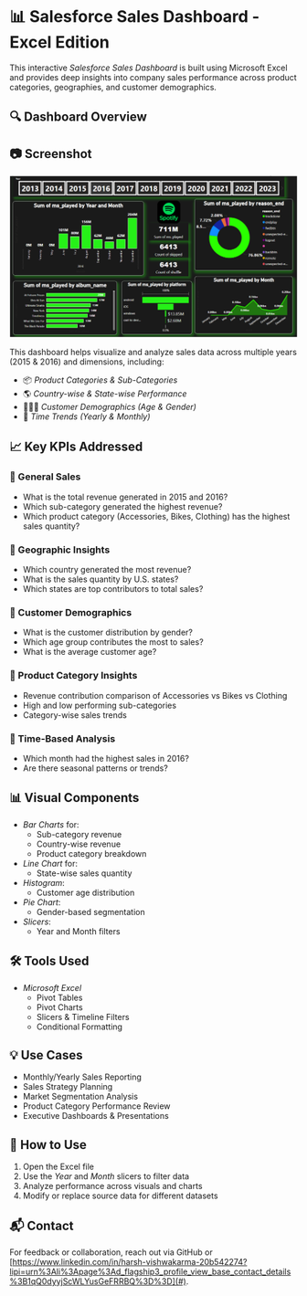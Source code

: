 # 📊 Salesforce Sales Dashboard - Excel Edition

This interactive *Salesforce Sales Dashboard* is built using Microsoft Excel and provides deep insights into company sales performance across product categories, geographies, and customer demographics.


## 🔍 Dashboard Overview

## 📷 Screenshot

![Salesforce Dashboard]( https://github.com/Harsh-analyticx/Spotify-Listening-Analytics-Dashboard-Power-BI-Project/blob/main/Screenshot%202025-06-28%20230637.png)

This dashboard helps visualize and analyze sales data across multiple years (2015 & 2016) and dimensions, including:

- 📦 *Product Categories & Sub-Categories*
- 🌎 *Country-wise & State-wise Performance*
- 🧑‍🤝‍🧑 *Customer Demographics (Age & Gender)*
- 📅 *Time Trends (Yearly & Monthly)*


## 📈 Key KPIs Addressed

### 🔹 General Sales
- What is the total revenue generated in 2015 and 2016?
- Which sub-category generated the highest revenue?
- Which product category (Accessories, Bikes, Clothing) has the highest sales quantity?

### 🔹 Geographic Insights
- Which country generated the most revenue?
- What is the sales quantity by U.S. states?
- Which states are top contributors to total sales?

### 🔹 Customer Demographics
- What is the customer distribution by gender?
- Which age group contributes the most to sales?
- What is the average customer age?

### 🔹 Product Category Insights
- Revenue contribution comparison of Accessories vs Bikes vs Clothing
- High and low performing sub-categories
- Category-wise sales trends

### 🔹 Time-Based Analysis
- Which month had the highest sales in 2016?
- Are there seasonal patterns or trends?


## 📊 Visual Components

- *Bar Charts* for:
  - Sub-category revenue
  - Country-wise revenue
  - Product category breakdown
- *Line Chart* for:
  - State-wise sales quantity
- *Histogram*:
  - Customer age distribution
- *Pie Chart*:
  - Gender-based segmentation
- *Slicers*:
  - Year and Month filters


## 🛠 Tools Used

- *Microsoft Excel*
  - Pivot Tables
  - Pivot Charts
  - Slicers & Timeline Filters
  - Conditional Formatting


## 💡 Use Cases

- Monthly/Yearly Sales Reporting
- Sales Strategy Planning
- Market Segmentation Analysis
- Product Category Performance Review
- Executive Dashboards & Presentations


## 📎 How to Use

1. Open the Excel file
2. Use the *Year* and *Month* slicers to filter data
3. Analyze performance across visuals and charts
4. Modify or replace source data for different datasets


## 📬 Contact

For feedback or collaboration, reach out via GitHub or [https://www.linkedin.com/in/harsh-vishwakarma-20b542274?lipi=urn%3Ali%3Apage%3Ad_flagship3_profile_view_base_contact_details%3B1qQ0dyyjScWLYusGeFRRBQ%3D%3D](#).


